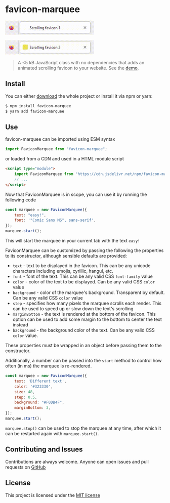 # favicon-marquee

![Scrolling text example 1](./examples/scrolling-example-1.gif)

![Scrolling text example 2](./examples/scrolling-example-2.gif)

> A <5 kB JavaScript class with no dependencies that adds an animated scrolling
> favicon to your website.
> See the [demo](https://laane.xyz/favicon/example1.html).

## Install

You can either [download](https://github.com/StenAL/favicon-marquee/archive/master.zip)
the whole project or install it via npm or yarn:

```sh
$ npm install favicon-marquee
$ yarn add favicon-marquee
```

## Use

favicon-marquee can be imported using ESM syntax

```js
import FaviconMarquee from "favicon-marquee";
```

or loaded from a CDN and used in a HTML module script

```html
<script type="module">
    import FaviconMarquee from "https://cdn.jsdelivr.net/npm/favicon-marquee/lib/main.js";
    // ...
</script>
```

Now that FaviconMarquee is in scope, you can use it by running the following code

```js
const marquee = new FaviconMarquee({
    text: "easy!",
    font: '"Comic Sans MS", sans-serif',
});
marquee.start();
```

This will start the marquee in your current tab with the text `easy!`

FaviconMarquee can be customized by passing the following the properties
to its constructor, although sensible defaults are provided:

-   `text` - text to be displayed in the favicon. This can be any unicode characters
    including emojis, cyrillic, hangul, etc.
-   `font` - font of the text. This can be any valid CSS `font-family` value
-   `color` - color of the text to be displayed. Can be any valid CSS `color` value
-   `background` - color of the marquee's background. Transparent by default. Can be
    any valid CSS `color` value
-   `step` - specifies how many pixels the marquee scrolls each render. This can be used
    to speed up or slow down the text's scrolling
-   `marginBottom` - the text is rendered at the bottom of the favicon. This option
    can be used to add some margin to the bottom to center the text instead
-   `background` - the background color of the text. Can be any valid CSS `color` value.

These properties must be wrapped in an object before passing them to the constructor.

Additionally, a number can be passed into the `start` method to control how often (in ms) the
marquee is re-rendered.

```js
const marquee = new FaviconMarquee({
    text: 'Different text',
    color: '#323330',
    size: 48,
    step: 0.5,
    background: "#F0DB4F",
    marginBottom: 3,
});
marquee.start();
```

`marquee.stop()` can be used to stop the marquee at any time, after which it can be restarted again with `marquee.start()`.

## Contributing and Issues

Contributions are always welcome. Anyone can open issues and
pull requests on [GitHub](https://github.com/StenAL/favicon-marquee)

## License

This project is licensed under the [MIT license](https://github.com/StenAL/favicon-marquee/blob/master/LICENSE)
